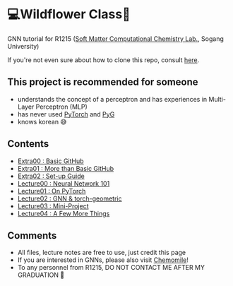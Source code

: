 # 💻Wildflower Class🌻
GNN tutorial for R1215
([Soft Matter Computational Chemistry Lab.](https://nanobiocom.sogang.ac.kr), Sogang University)

If you're not even sure about how to clone this repo, consult [here](https://github.com/SinsuSquid/Wildflower-Class/blob/main/GitHub/Basic%20GitHub.ipynb).

## This project is recommended for someone
- understands the concept of a perceptron and has experiences in Multi-Layer Perceptron (MLP)
- has never used [PyTorch](https://github.com/pytorch/pytorch) and [PyG](https://github.com/pyg-team/pytorch_geometric)
- knows korean 😅

## Contents
- [Extra00 : Basic GitHub](./GitHub/Basic%20GitHub.ipynb)
- [Extra01 : More than Basic GitHub](./GitHub/More%20than%20Basic%20GitHub.ipynb)
- [Extra02 : Set-up Guide](./Setup/Setup%20Guide.ipynb)
- [Lecture00 : Neural Network 101](./Lectures/Lecture00/Neural%20Network%20101.ipynb)
- [Lecture01 : On PyTorch](./Lectures/Lecture01/On%20PyTorch.ipynb)
- [Lecture02 : GNN & torch-geometric](./Lectures/Lecture02/GNN%20and%20torch_geometric.ipynb)
- [Lecture03 : Mini-Project](./Lectures/Lecture03/Mini-Project.ipynb)
- [Lecture04 : A Few More Things](./Lectures/Lecture04/A%20Few%20More%20Things.ipynb)

## Comments
- All files, lecture notes are free to use, just credit this page
- If you are interested in GNNs, please also visit [Chemomile](https://github.com/SinsuSquid/Chemomile)!
- To any personnel from R1215, DO NOT CONTACT ME AFTER MY GRADUATION 😤
